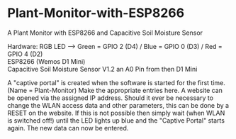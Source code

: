 # Plant-Monitor-with-ESP8266
A Plant Monitor with ESP8266 and Capacitive Soil Moisture Sensor

Hardware: RGB LED  --> Green = GPIO 2 (D4) / Blue = GPIO 0 (D3) / Red = GPIO 4 (D2) <br>
	  ESP8266 (Wemos D1 Mini) <br>
	  Capacitive Soil Moisture Sensor V1.2 an A0 Pin from then D1 Mini <br>

A "captive portal" is created when the software is started for the first time. (Name = Plant-Monitor)
Make the appropriate entries here. A website can be opened via the assigned IP address.
Should it ever be necessary to change the WLAN access data and other parameters, this can be
done by a RESET on the website. If this is not possible then simply
wait (when WLAN is switched off!) until the LED lights up blue and the "Captive Portal" starts again.
The new data can now be entered.
